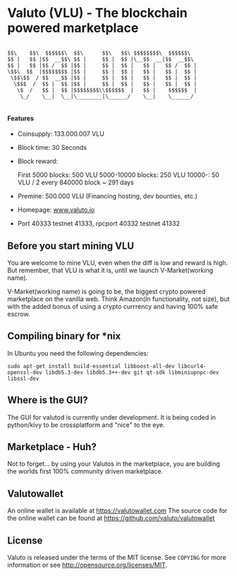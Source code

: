 Valuto (VLU) - The blockchain powered marketplace
===========
```

$$\    $$\  $$$$$$\  $$\      $$\   $$\ $$$$$$$$\  $$$$$$\
$$ |   $$ |$$  __$$\ $$ |     $$ |  $$ |\__$$  __|$$  __$$\ 
$$ |   $$ |$$ /  $$ |$$ |     $$ |  $$ |   $$ |   $$ /  $$ |
\$$\  $$  |$$$$$$$$ |$$ |     $$ |  $$ |   $$ |   $$ |  $$ |
 \$$\$$  / $$  __$$ |$$ |     $$ |  $$ |   $$ |   $$ |  $$ |
  \$$$  /  $$ |  $$ |$$ |     $$ |  $$ |   $$ |   $$ |  $$ |
   \$  /   $$ |  $$ |$$$$$$$$\\$$$$$$  |   $$ |    $$$$$$  |
    \_/    \__|  \__|\________|\______/    \__|    \______/ 
                                                            
```                                                 
#### Features ####

* Coinsupply: 133.000.007 VLU
* Block time: 30 Seconds
* Block reward: 
  
  First 5000 blocks: 500 VLU 
  5000-10000 blocks: 250 VLU
  10000-: 50 VLU / 2 every 840000 block ~ 291 days

* Premine: 500.000 VLU (Financing hosting, dev bounties, etc.)
* Homepage: www.valuto.io
* Port 40333 testnet 41333, rpcport 40332 testnet 41332

Before you start mining VLU
-------

You are welcome to mine VLU, even when the diff is low and reward is high. But remember, that VLU is what it is, until we launch V-Market(working name). 

V-Market(working name) is going to be, the biggest crypto powered marketplace on the vanilla web. Think Amazon(In functionality, not size), but with the added bonus of using a crypto currrency and having 100% safe escrow. 

Compiling binary for *nix
-------
In Ubuntu you need the following dependencies:

``` 
sudo apt-get install build-essential libboost-all-dev libcurl4-openssl-dev libdb5.3-dev libdb5.3++-dev git qt-sdk libminiupnpc-dev libssl-dev

``` 

Where is the GUI?
-------

The GUI for valutod is currently under development. It is being coded in python/kivy to be crossplatform and "nice" to the eye.


Marketplace - Huh?
-------

Not to forget... by using your Valutos in the marketplace, you are building the worlds first 100% community driven marketplace.


Valutowallet
-------

An online wallet is available at https://valutowallet.com
The source code for the online wallet can be found at https://github.com/valuto/valutowallet


License
-------

Valuto is released under the terms of the MIT license. See `COPYING` for more
information or see http://opensource.org/licenses/MIT.


